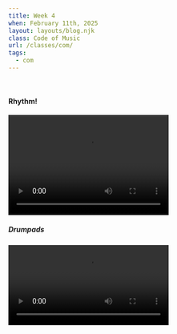 ```yaml
---
title: Week 4
when: February 11th, 2025
layout: layouts/blog.njk
class: Code of Music
url: /classes/com/
tags:
  - com
---
```


<br>

#### Rhythm!

<div>
  <div class="vid-aud">
  <video width="320" height="200" controls>
  <source src="" >
Your browser does not support the video tag.
</video><h5>
    <i>Drumpads</i>
  </h5>
  </div>
</div>

<div>
  <div class="vid-aud">
  <video width="320<a target="_blank" href="https://editor.p5js.org/oliviaemlee/sketches/YIxktzOSy">" height</a>="200" controls>
  <source srcI've wanted to make a drum pad ever since a classmate made one in ICM last semester. I modeled mine after 
<a target="_blank" href="https://coral-feverfew-6ba.notion.site/Sound-1413c51e8cc7804c97a6da84524fadd3">his</a>, but made it compatible with tone.js. 
I added a slider to change BPM, which also changes the color scheme of the drumpad, with cool tones for slower beats and warm tones for faster ones. I recorded 
the sounds from different kits / instruments in Ableton. I had to run the MP3s back through to fix the FFTs from making the 